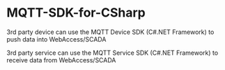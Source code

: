 # MQTT-SDK-for-CSharp
3rd party device can use the MQTT Device SDK (C#.NET Framework) to push data into WebAccess/SCADA

3rd party service can use the MQTT Service SDK (C#.NET Framework) to receive data from WebAccess/SCADA
